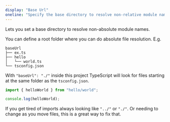 ```yaml
---
display: "Base Url"
oneline: "Specify the base directory to resolve non-relative module names."
---
```


Lets you set a base directory to resolve non-absolute module names.

You can define a root folder where you can do absolute file resolution. E.g.

```
baseUrl
├── ex.ts
├── hello
│   └── world.ts
└── tsconfig.json
```

With `"baseUrl": "./"` inside this project TypeScript will look for files starting at the same folder as the `tsconfig.json`.

```ts
import { helloWorld } from "hello/world";

console.log(helloWorld);
```

If you get tired of imports always looking like `"../"` or `"./"`. Or needing
to change as you move files, this is a great way to fix that.
